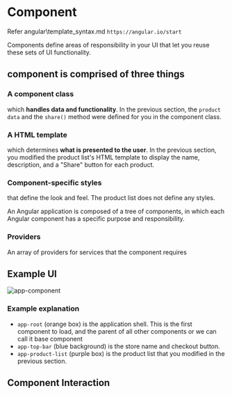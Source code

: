 # Component

Refer angular\template_syntax.md
`https://angular.io/start`

Components define areas of responsibility in your UI that let you reuse these sets of UI functionality.

## component is comprised of three things

### A component class

which **handles data and functionality**. In the previous section, the `product data` and the `share()` method were defined for you in the component class.

### A HTML template

which determines **what is presented to the user**. In the previous section, you modified the product list's HTML template to display the name, description, and a "Share" button for each product.

### Component-specific styles

that define the look and feel. The product list does not define any styles.

An Angular application is composed of a tree of components, in which each Angular component has a specific purpose and responsibility.

### Providers

An array of providers for services that the component requires

## Example UI

![app-component](https://angular.io/generated/images/guide/start/app-components.png)

### Example explanation

- `app-root` (orange box) is the application shell. This is the first component to load, and the parent of all other components or we can call it base component
- `app-top-bar` (blue background) is the store name and checkout button.
- `app-product-list` (purple box) is the product list that you modified in the previous section.

## Component Interaction

